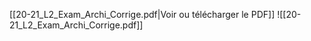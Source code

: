 ﻿[[20-21_L2_Exam_Archi_Corrige.pdf|Voir ou télécharger le PDF]]
![[20-21_L2_Exam_Archi_Corrige.pdf]]
